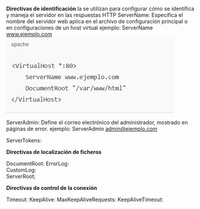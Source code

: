 **Directivas de identificación**
la se utilizan para configurar cómo se identifica y maneja el servidor en las respuestas HTTP
ServerName: Especifica el nombre del servidor web aplica en el archivo de configuración principal o en configuraciones de un host virtual
ejemplo:
                  ServerName www.ejemplo.com
                  ![](https://github.com/FlyFree624/ASIR-SREI/blob/main/tema0/imagenes/diris.png)
                  
ServerAdmin: Define el correo electrónico del administrador, mostrado en páginas de error.
ejemplo:           ServerAdmin admin@ejemplo.com
                  
ServerTokens: 

**Directivas de localización de ficheros**

DocumentRoot: 
ErrorLog:	
CustomLog:	
ServerRoot;	

**Directivas de control de la conexión**

Timeout: 
KeepAlive: 
MaxKeepAliveRequests: 
KeepAliveTimeout: 
